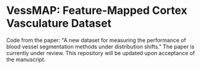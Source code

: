 # VessMAP: Feature-**Map**ped Cortex Vasculature Dataset
Code from the paper: "A new dataset for measuring the performance of blood vessel segmentation methods under distribution shifts."
The paper is currently under review. This repository will be updated upon acceptance of the manuscript.
